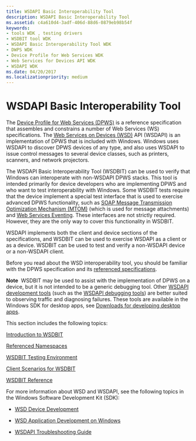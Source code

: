 ```yaml
---
title: WSDAPI Basic Interoperability Tool
description: WSDAPI Basic Interoperability Tool
ms.assetid: c4a610d4-3adf-406d-88d6-0879eb98b54f
keywords:
- tools WDK , testing drivers
- WSDBIT tool WDK
- WSDAPI Basic Interoperability Tool WDK
- DWPS WDK
- Device Profile for Web Services WDK
- Web Services for Devices API WDK
- WSDAPI WDK
ms.date: 04/20/2017
ms.localizationpriority: medium
---
```


# WSDAPI Basic Interoperability Tool


The [Device Profile for Web Services (DPWS)](http://schemas.xmlsoap.org/ws/2005/05/devprof/) is a reference specification that assembles and constrains a number of Web Services (WS) specifications. The [Web Services on Devices (WSD)](https://docs.microsoft.com/windows/win32/wsdapi/wsd-portal) API (WSDAPI) is an implementation of DPWS that is included with Windows. Windows uses WSDAPI to discover DPWS devices of any type, and also uses WSDAPI to issue control messages to several device classes, such as printers, scanners, and network projectors.

The WSDAPI Basic Interoperability Tool (WSDBIT) can be used to verify that Windows can interoperate with non-WSDAPI DPWS stacks. This tool is intended primarily for device developers who are implementing DPWS and who want to test interoperability with Windows. Some WSDBIT tests require that the device implement a special test interface that is used to exercise advanced DPWS functionality, such as [SOAP Message Transmission Optimization Mechanism (MTOM)](https://www.w3.org/TR/2005/REC-soap12-mtom-20050125/) (which is used for message attachments) and [Web Services Eventing](https://docs.microsoft.com/previous-versions/ms951233(v=msdn.10)). These interfaces are not strictly required. However, they are the only way to cover this functionality in WSDBIT.

WSDAPI implements both the client and device sections of the specifications, and WSDBIT can be used to exercise WSDAPI as a client or as a device. WSDBIT can be used to test and verify a non-WSDAPI device or a non-WSDAPI client.

Before you read about the WSD interoperability tool, you should be familiar with the DPWS specification and its [referenced specifications](referenced-namespaces.md).

**Note**  WSDBIT may be used to assist with the implementation of DPWS on a device, but it is not intended to be a generic debugging tool. Other [WSDAPI development tools](https://docs.microsoft.com/windows/win32/wsdapi/wsdapi-development-tools) (such as the [WSDAPI debugging tools](https://docs.microsoft.com/windows/win32/wsdapi/debugging-tools)) are better suited to observing traffic and diagnosing failures. These tools are available in the Windows SDK for desktop apps, see [Downloads for developing desktop apps](https://developer.microsoft.com/windows/downloads/windows-10-sdk/).

 

This section includes the following topics:

[Introduction to WSDBIT](introduction-to-wsdbit.md)

[Referenced Namespaces](referenced-namespaces.md)

[WSDBIT Testing Environment](wsdbit-testing-environment.md)

[Client Scenarios for WSDBIT](client-scenarios-for-wsdbit.md)

[WSDBIT Reference](wsdbit-reference.md)

For more information about WSD and WSDAPI, see the following topics in the Windows Software Development Kit (SDK):

-   [WSD Device Development](https://docs.microsoft.com/windows/win32/wsdapi/wsd-device-development)

-   [WSD Application Development on Windows](https://docs.microsoft.com/windows/win32/wsdapi/wsd-application-development-on-windows)

-   [WSDAPI Troubleshooting Guide](https://docs.microsoft.com/windows/win32/wsdapi/wsdapi-troubleshooting-guide)

 

 





